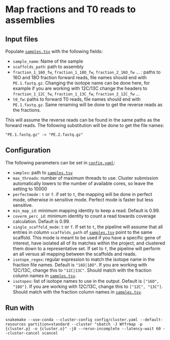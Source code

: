 # Map fractions and T0 reads to assemblies

## Input files

Populate [`samples.tsv`](config/samples.tsv) with the following fields:
* `sample_name`: Name of the sample
* `scaffolds_path`: path to assembly
* `fraction_1_16O_fw`, `fraction_1_18O_fw`, `fraction_2_16O_fw` ... : paths to 16O and 18O fraction forward reads, file names should end with `PE.1.fastq.gz`. Changing the isotope name can be done here, for example if you are working with 12C/13C change the headers to `fraction_1_12C_fw`, `fraction_1_13C_fw`, `fraction_2_12C_fw` ...
* `t0_fw`: paths to forward T0 reads, file names should end with `PE.1.fastq.gz`. Same renaming will be done to get the reverse reads as the fractions.

This will assume the reverse reads can be found in the same paths as the forward reads. The following substitution will be done to get the file names:

```
"PE.1.fastq.gz" -> "PE.2.fastq.gz"
```

## Configuration

The following parameters can be set in [`config.yaml`](config/config.yaml):
* `samples`: path to [`samples.tsv`](config/samples.tsv)
* `max_threads`: number of maximum threads to use. Cluster submission automatically lowers to the number of available cores, so leave the setting to 10000
* `perfectmode` : `t` or `f`. if set to `t`, the mapping will be done in perfect mode, otherwise in sensitive mode. Perfect mode is faster but less sensitive.
* `min_map_id`: minimum mapping identity to keep a read. Default is 0.99.
* `coverm_perc_id`: minimum identity to count a read towards coverage calculation. Default is 0.99.
* `single_scaffold_mode`: `t` or `f`. If set to `t`, the pipeline will assume that all entries in column `scaffolds_path` of [`samples.tsv`](config/samples.tsv) point to the same scaffold. This mode is meant to be used if you have a specific gene of interest, have isolated all of its matches within the project, and clustered them down to a representative set. If set to `f`, the pipeline will perform an all versus all mapping between the scaffolds and reads.
* `isotope_regex`: regular expression to match the isotope name in the fraction file names. Default is `"16O|18O"`. If you are working with 12C/13C, change this to `"12C|13C"`. Should match with the fraction column names in [`samples.tsv`](config/samples.tsv).
* `isotopes`: list of isotope names to use in the output. Default is `["16O", "18O"]`. If you are working with 12C/13C, change this to `["12C", "13C"]`. Should match with the fraction column names in [`samples.tsv`](config/samples.tsv).


## Run with
```
snakemake --use-conda --cluster-config config/cluster.yaml --default-resources partition=standard --cluster "sbatch -J WYfrmap -p {cluster.p} -o {cluster.o}" -j8 --rerun-incomplete --latency-wait 60 --cluster-cancel scancel
```
